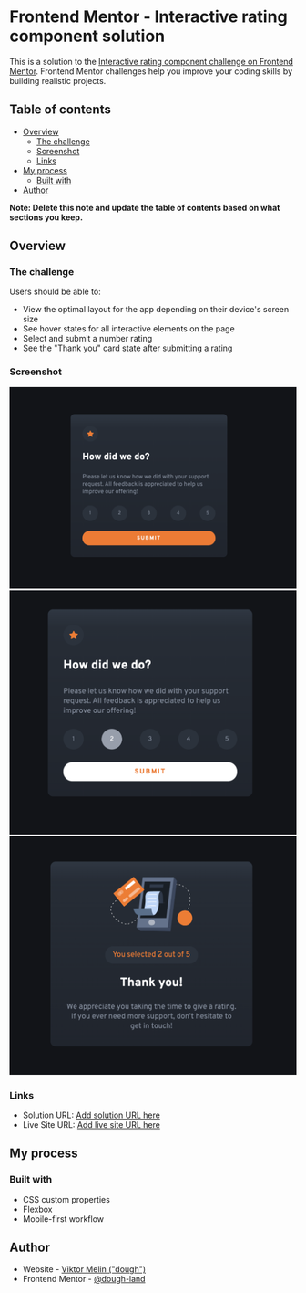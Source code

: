 # Frontend Mentor - Interactive rating component solution

This is a solution to the [Interactive rating component challenge on Frontend Mentor](https://www.frontendmentor.io/challenges/interactive-rating-component-koxpeBUmI). Frontend Mentor challenges help you improve your coding skills by building realistic projects.

## Table of contents

- [Overview](#overview)
  - [The challenge](#the-challenge)
  - [Screenshot](#screenshot)
  - [Links](#links)
- [My process](#my-process)
  - [Built with](#built-with)
- [Author](#author)

**Note: Delete this note and update the table of contents based on what sections you keep.**

## Overview

### The challenge

Users should be able to:

- View the optimal layout for the app depending on their device's screen size
- See hover states for all interactive elements on the page
- Select and submit a number rating
- See the "Thank you" card state after submitting a rating

### Screenshot

![](./screenshot_1.png)
![](./screenshot_2.png)
![](./screenshot_3.png)

### Links

- Solution URL: [Add solution URL here](https://www.frontendmentor.io/solutions/interactive-rating-component-with-flexbox-Byo-9y4Ic)
- Live Site URL: [Add live site URL here](https://gilded-douhua-80c59f.netlify.app/)

## My process

### Built with

- CSS custom properties
- Flexbox
- Mobile-first workflow

## Author

- Website - [Viktor Melin ("dough")](https://viktormelin.com)
- Frontend Mentor - [@dough-land](https://www.frontendmentor.io/profile/dough-land)
